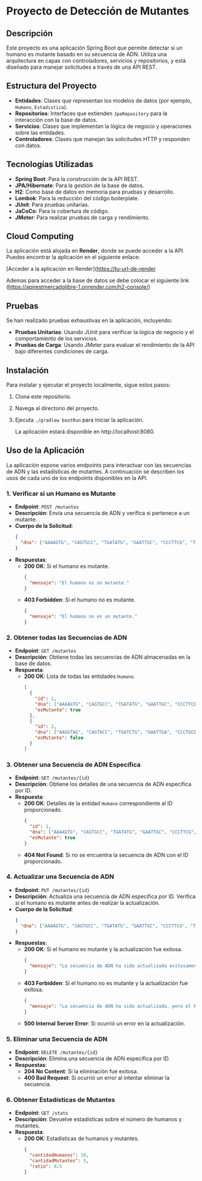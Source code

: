 # Proyecto de Detección de Mutantes

## Descripción

Este proyecto es una aplicación Spring Boot que permite detectar si un humano es mutante basado en su secuencia de ADN. Utiliza una arquitectura en capas con controladores, servicios y repositorios, y está diseñado para manejar solicitudes a través de una API REST.

## Estructura del Proyecto

- **Entidades**: Clases que representan los modelos de datos (por ejemplo, `Humano`, `Estadistica`).
- **Repositorios**: Interfaces que extienden `JpaRepository` para la interacción con la base de datos.
- **Servicios**: Clases que implementan la lógica de negocio y operaciones sobre las entidades.
- **Controladores**: Clases que manejan las solicitudes HTTP y responden con datos.

## Tecnologías Utilizadas

- **Spring Boot**: Para la construcción de la API REST.
- **JPA/Hibernate**: Para la gestión de la base de datos.
- **H2**: Como base de datos en memoria para pruebas y desarrollo.
- **Lombok**: Para la reducción del código boilerplate.
- **JUnit**: Para pruebas unitarias.
- **JaCoCo**: Para la cobertura de código.
- **JMeter**: Para realizar pruebas de carga y rendimiento.

## Cloud Computing

La aplicación está alojada en **Render**, donde se puede acceder a la API. Puedes encontrar la aplicación en el siguiente enlace:

[Acceder a la aplicación en Render]([https://tu-url-de-render](https://apirestmercadolibre-1.onrender.com)

Ademas para acceder a la base de datos se debe colocar el siguiente link (https://apirestmercadolibre-1.onrender.com/h2-console/)

## Pruebas

Se han realizado pruebas exhaustivas en la aplicación, incluyendo:

- **Pruebas Unitarias**: Usando JUnit para verificar la lógica de negocio y el comportamiento de los servicios.
- **Pruebas de Carga**: Usando JMeter para evaluar el rendimiento de la API bajo diferentes condiciones de carga.

## Instalación

Para instalar y ejecutar el proyecto localmente, sigue estos pasos:

1. Clona este repositorio.
2. Navega al directorio del proyecto.
3. Ejecuta `./gradlew bootRun` para iniciar la aplicación.

   La aplicación estará disponible en http://localhost:8080.

## Uso de la Aplicación

La aplicación expone varios endpoints para interactuar con las secuencias de ADN y las estadísticas de mutantes. A continuación se describen los usos de cada uno de los endpoints disponibles en la API.

### 1. Verificar si un Humano es Mutante

- **Endpoint**: `POST /mutantes`
- **Descripción**: Envía una secuencia de ADN y verifica si pertenece a un mutante.
- **Cuerpo de la Solicitud**:
    ```json
    {
      "dna": ["AAAAGTG", "CAGTGCC", "TGATATG", "GAATTGC", "CCCTTCG", "TGACTTG", "CACTACG"]
    }
    ```
- **Respuestas**:
    - **200 OK**: Si el humano es mutante.
        ```json
        {
          "mensaje": "El humano es un mutante."
        }
        ```
    - **403 Forbidden**: Si el humano no es mutante.
        ```json
        {
          "mensaje": "El humano no es un mutante."
        }
        ```

### 2. Obtener todas las Secuencias de ADN

- **Endpoint**: `GET /mutantes`
- **Descripción**: Obtiene todas las secuencias de ADN almacenadas en la base de datos.
- **Respuesta**:
    - **200 OK**: Lista de todas las entidades `Humano`.
        ```json
        [
          {
            "id": 1,
            "dna": ["AAAAGTG", "CAGTGCC", "TGATATG", "GAATTGC", "CCCTTCG", "TGACTTG", "CACTACG"],
            "esMutante": true
          },
          {
            "id": 2,
            "dna": ["AAGGTAG", "CAGTACC", "TGATCTG", "GAATTGA", "CCCTGCG", "TGACTTG", "CACTAGC"],
            "esMutante": false
          }
        ]
        ```

### 3. Obtener una Secuencia de ADN Específica

- **Endpoint**: `GET /mutantes/{id}`
- **Descripción**: Obtiene los detalles de una secuencia de ADN específica por ID.
- **Respuesta**:
    - **200 OK**: Detalles de la entidad `Humano` correspondiente al ID proporcionado.
        ```json
        {
          "id": 1,
          "dna": ["AAAAGTG", "CAGTGCC", "TGATATG", "GAATTGC", "CCCTTCG", "TGACTTG", "CACTACG"],
          "esMutante": true
        }
        ```
    - **404 Not Found**: Si no se encuentra la secuencia de ADN con el ID proporcionado.

### 4. Actualizar una Secuencia de ADN

- **Endpoint**: `PUT /mutantes/{id}`
- **Descripción**: Actualiza una secuencia de ADN específica por ID. Verifica si el humano es mutante antes de realizar la actualización.
- **Cuerpo de la Solicitud**:
    ```json
    {
      "dna": ["AAAAGTG", "CAGTGCC", "TGATATG", "GAATTGC", "CCCTTCG", "TGACTTG", "CACTACG"]
    }
    ```
- **Respuestas**:
    - **200 OK**: Si el humano es mutante y la actualización fue exitosa.
        ```json
        {
          "mensaje": "La secuencia de ADN ha sido actualizada exitosamente."
        }
        ```
    - **403 Forbidden**: Si el humano no es mutante y la actualización fue exitosa.
        ```json
        {
          "mensaje": "La secuencia de ADN ha sido actualizada, pero el humano no es mutante."
        }
        ```
    - **500 Internal Server Error**: Si ocurrió un error en la actualización.

### 5. Eliminar una Secuencia de ADN

- **Endpoint**: `DELETE /mutantes/{id}`
- **Descripción**: Elimina una secuencia de ADN específica por ID.
- **Respuestas**:
    - **204 No Content**: Si la eliminación fue exitosa.
    - **400 Bad Request**: Si ocurrió un error al intentar eliminar la secuencia.

### 6. Obtener Estadísticas de Mutantes

- **Endpoint**: `GET /stats`
- **Descripción**: Devuelve estadísticas sobre el número de humanos y mutantes.
- **Respuesta**:
    - **200 OK**: Estadísticas de humanos y mutantes.
        ```json
        {
          "cantidadHumanos": 10,
          "cantidadMutantes": 5,
          "ratio": 0.5
        }
        ```
